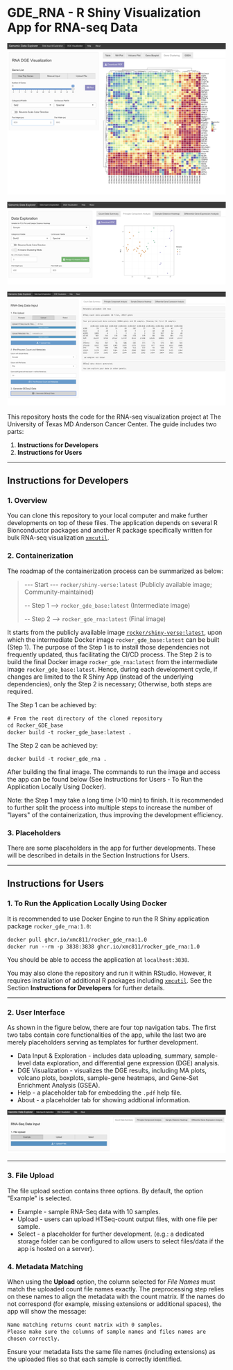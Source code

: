 # GDE_RNA - R Shiny Visualization App for RNA-seq Data

![Demo_3](./pics/gde_rna_demo_3.png)

![Demo_2](./pics/gde_rna_demo_2.png)

![Demo_1](./pics/gde_rna_demo_1.png)

This repository hosts the code for the RNA-seq visualization project at The University of Texas MD Anderson Cancer Center.
The guide includes two parts:

1. **Instructions for Developers**
2. **Instructions for Users**

---

## Instructions for Developers

### 1. Overview

You can clone this repository to your local computer and make further developments on top of these files.
The application depends on several R Bionconductor packages and another R package specifically written
for bulk RNA-seq visualization [`xmcutil`](https://github.com/xmc811/xmcutil).

### 2. Containerization

The roadmap of the containerization process can be summarized as below:

> 
> --- Start --- `rocker/shiny-verse:latest` (Publicly available image; Community-maintained)
> 
> -- Step 1 --> `rocker_gde_base:latest` (Intermediate image) 
>
> -- Step 2 --> `rocker_gde_rna:latest` (Final image)
> 

It starts from the publicly available image [`rocker/shiny-verse:latest`](https://hub.docker.com/r/rocker/shiny-verse), upon which the intermediate Docker image `rocker_gde_base:latest` can be built (Step 1). The purpose of the Step 1 is to install those dependencies not frequently updated, thus facilitating the CI/CD process. The Step 2 is to build the final Docker image `rocker_gde_rna:latest` from the intermediate image `rocker_gde_base:latest`.
Hence, during each development cycle, if changes are limited to the R Shiny App (instead of the underlying dependencies), only the Step 2 is necessary; Otherwise, both steps are required.

The Step 1 can be achieved by:

```
# From the root directory of the cloned repository
cd Rocker_GDE_base
docker build -t rocker_gde_base:latest .
```

The Step 2 can be achieved by:

```
docker build -t rocker_gde_rna .
```

After building the final image. The commands to run the image and access the app can be found below (See Instructions for Users - To Run the Application Locally Using Docker).

Note: the Step 1 may take a long time (>10 min) to finish. It is recommended to further split the process into multiple steps to increase the number of "layers" of the containerization, thus improving the development efficiency.

### 3. Placeholders

There are some placeholders in the app for further developments. These will be described in details in the Section Instructions for Users.

---

## Instructions for Users

### 1. To Run the Application Locally Using Docker

It is recommended to use Docker Engine to run the R Shiny application package `rocker_gde_rna:1.0`:

```
docker pull ghcr.io/xmc811/rocker_gde_rna:1.0
docker run --rm -p 3838:3838 ghcr.io/xmc811/rocker_gde_rna:1.0
```

You should be able to access the application at `localhost:3838`.

You may also clone the repository and run it within RStudio. However, it requires installation of additional R packages including [`xmcutil`](https://github.com/xmc811/xmcutil). See the Section **Instructions for Developers** for further details.

---

### 2. User Interface

As shown in the figure below, there are four top navigation tabs. The first two tabs contain core functionalities of the app, while the last two are merely placeholders serving as templates for further development.

- Data Input & Exploration - includes data uploading, summary, sample-level data exploration, and differential gene expression (DGE) analysis.
- DGE Visualization - visualizes the DGE results, including MA plots, volcano plots, boxplots, sample-gene heatmaps, and Gene-Set Enrichment Analysis (GSEA).
- Help - a placeholder tab for embedding the `.pdf` help file.
- About - a placeholder tab for showing addtional information.

![Interface](./pics/interface.png)

---

### 3. File Upload

The file upload section contains three options. By default, the option "Example" is selected.

- Example - sample RNA-Seq data with 10 samples.
- Upload - users can upload HTSeq-count output files, with one file per sample.
- Select - a placeholder for further development. (e.g.: a dedicated storage folder can be configured to allow users to select files/data if the app is hosted on a server).


### 4. Metadata Matching

When using the **Upload** option, the column selected for *File Names* must match the uploaded count file names exactly. The preprocessing step relies on these names to align the metadata with the count matrix. If the names do not correspond (for example, missing extensions or additional spaces), the app will show the message:

```
Name matching returns count matrix with 0 samples.
Please make sure the columns of sample names and files names are chosen correctly.
```

Ensure your metadata lists the same file names (including extensions) as the uploaded files so that each sample is correctly identified.
